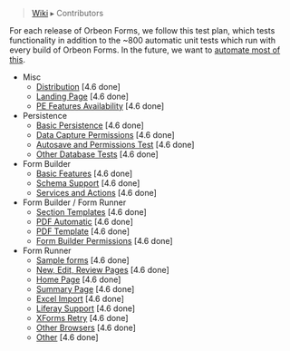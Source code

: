 > [Wiki](Home) ▸ Contributors

For each release of Orbeon Forms, we follow this test plan, which tests functionality in addition to the ~800 automatic unit tests which run with every build of Orbeon Forms. In the future, we want to [automate most of this][1].

- Misc
    - [Distribution](./Contributors-:-Test-Plan-:-Distribution) [4.6 done]
    - [Landing Page](./Contributors-:-Test-Plan-:-Landing-Page) [4.6 done]
    - [PE Features Availability](./Contributors-:-Test-Plan-:-PE-Features-Availability) [4.6 done]
- Persistence
    - [Basic Persistence](./Contributors-:-Test-Plan-:-Basic-Persistence) [4.6 done]
    - [Data Capture Permissions](./Contributors-:-Test-Plan-:-Data-Capture-Permissions) [4.6 done]
    - [Autosave and Permissions Test](./Contributors-:-Test-Plan-:-Autosave-and-Permissions) [4.6 done]
    - [Other Database Tests](./Contributors-:-Test-Plan-:-Other-Database-Tests) [4.6 done]
- Form Builder
    - [Basic Features](./Contributors-:-Test-Plan-:-Basic-Features) [4.6 done]
    - [Schema Support](./Contributors-:-Test-Plan-:-Schema-Support) [4.6 done]
    - [Services and Actions](./Contributors-:-Test-Plan-:-Services-and-Actions) [4.6 done]
- Form Builder / Form Runner
    - [Section Templates](./Contributors-:-Test-Plan-:-Section-Templates) [4.6 done]
    - [PDF Automatic](./Contributors-:-Test-Plan-:-PDF-Automatic) [4.6 done]
    - [PDF Template](./Contributors-:-Test-Plan-:-PDF-Template) [4.6 done]
    - [Form Builder Permissions](./Contributors-:-Test-Plan-:-Form-Builder-Permissions) [4.6 done]
- Form Runner
    - [Sample forms](./Contributors-:-Test-Plan-:-Sample-Forms) [4.6 done]
    - [New, Edit, Review Pages](./Contributors-:-Test-Plan-:-New-Edit-Review-Pages) [4.6 done]
    - [Home Page](./Contributors-:-Test-Plan-:-Home-Page) [4.6 done]
    - [Summary Page](./Contributors-:-Test-Plan-:-Summary-Page) [4.6 done]
    - [Excel Import](./Contributors-:-Test-Plan-:-Excel-Import) [4.6 done]
    - [Liferay Support](./Contributors-:-Test-Plan-:-Liferay-Support) [4.6 done]
    - [XForms Retry](./Contributors-:-Test-Plan-:-XForms-Retry) [4.6 done]
    - [Other Browsers](./Contributors-:-Test-Plan-:-Other-Browsers) [4.6 done]
    - [Other](./Contributors-:-Test-Plan-:-Other) [4.6 done]

[1]: https://github.com/orbeon/orbeon-forms/issues/227